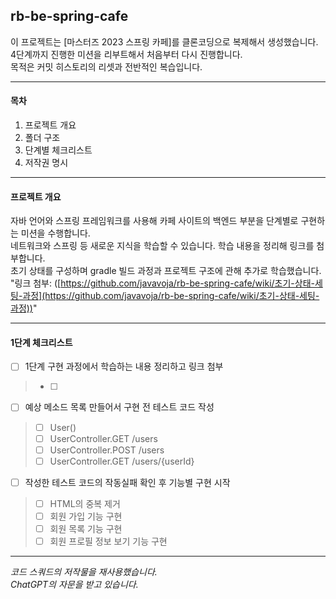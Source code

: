 ## rb-be-spring-cafe
이 프로젝트는 [마스터즈 2023 스프링 카페]를 클론코딩으로 복제해서 생성했습니다.<br> 
4단계까지 진행한 미션을 리부트해서 처음부터 다시 진행합니다.<br>
목적은 커밋 히스토리의 리셋과 전반적인 복습입니다.<br>

---

#### 목차

1. 프로젝트 개요 
2. 폴더 구조
3. 단계별 체크리스트
4. 저작권 명시

---

#### 프로젝트 개요

자바 언어와 스프링 프레임워크를 사용해 카페 사이트의 백엔드 부분을 단계별로 구현하는 미션을 수행합니다. <br> 
네트워크와 스프링 등 새로운 지식을 학습할 수 있습니다. 학습 내용을 정리해 링크를 첨부합니다. <br>
초기 상태를 구성하며 gradle 빌드 과정과 프로젝트 구조에 관해 추가로 학습했습니다.<br>
"링크 첨부: ([https://github.com/javavoja/rb-be-spring-cafe/wiki/초기-상태-세팅-과정](https://github.com/javavoja/rb-be-spring-cafe/wiki/초기-상태-세팅-과정))"

---

#### 1단계 체크리스트


- [ ] 1단계 구현 과정에서 학습하는 내용 정리하고 링크 첨부
>- [ ]  
- [ ] 예상 메소드 목록 만들어서 구현 전 테스트 코드 작성
>- [ ] User()
>- [ ] UserController.GET /users
>- [ ] UserController.POST /users
>- [ ] UserController.GET /users/{userId}
- [ ] 작성한 테스트 코드의 작동실패 확인 후 기능별 구현 시작 
>- [ ] HTML의 중복 제거
>- [ ] 회원 가입 기능 구현
>- [ ] 회원 목록 기능 구현
>- [ ] 회원 프로필 정보 보기 기능 구현


---
_코드 스쿼드의 저작물을 재사용했습니다.<br>
ChatGPT의 자문을 받고 있습니다._
